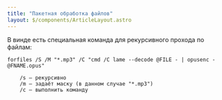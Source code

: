 ```yaml
---
title: "Пакетная обработка файлов"
layout: $/components/ArticleLayout.astro
---
```


В винде есть специальная команда для рекурсивного прохода по файлам:

```shell
forfiles /S /M "*.mp3" /C "cmd /C lame --decode @FILE - | opusenc -  @FNAME.opus"
```

```
    /s — рекурсивно
    /m — задаёт маску (в данном случае "*.mp3")
    /c — выполнить команду
```